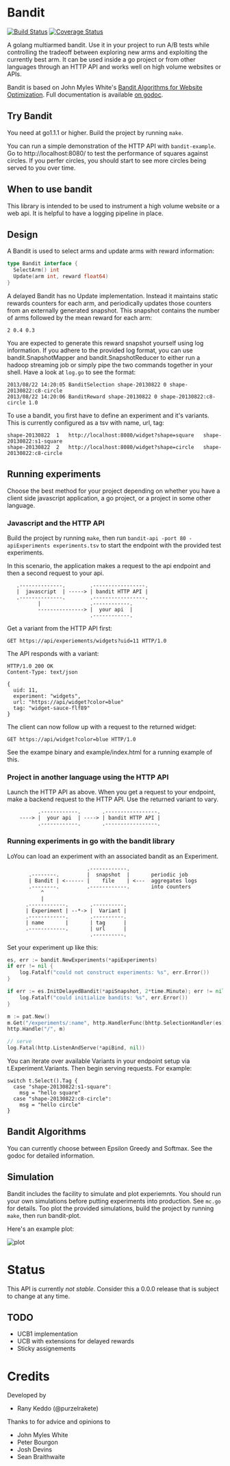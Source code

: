 # Bandit

[![Build Status](https://travis-ci.org/purzelrakete/bandit.png?branch=master)](https://travis-ci.org/purzelrakete/bandit)
[![Coverage Status](https://coveralls.io/repos/purzelrakete/bandit/badge.png)](https://coveralls.io/r/purzelrakete/bandit)

A golang multiarmed bandit. Use it in your project to run A/B tests while
controlling the tradeoff between exploring new arms and exploiting the
currently best arm. It can be used inside a go project or from other languages
through an HTTP API and works well on high volume websites or APIs.

Bandit is based on John Myles White's [Bandit Algorithms for Website
Optimization](http://shop.oreilly.com/product/0636920027393.do). Full
documentation is available [on
godoc](http://godoc.org/github.com/purzelrakete/bandit).

## Try Bandit

You need at go1.1.1 or higher. Build the project by running `make`.

You can run a simple demonstration of the HTTP API with `bandit-example`.
Go to http://localhost:8080/ to test the performance of squares against
circles. If you perfer circles, you should start to see more circles being
served to you over time.

## When to use bandit

This library is intended to be used to instrument a high volume website or
a web api. It is helpful to have a logging pipeline in place.

## Design

A Bandit is used to select arms and update arms with reward information:

```go
type Bandit interface {
  SelectArm() int
  Update(arm int, reward float64)
}
```

A delayed Bandit has no Update implementation. Instead it maintains static
rewards counters for each arm, and periodically updates those counters from an
externally generated snapshot.  This snapshot contains the number of arms
followed by the mean reward for each arm:

```
2 0.4 0.3
```

You are expected to generate this reward snapshot yourself using log
information. If you adhere to the provided log format, you can use
bandit.SnapshotMapper and bandit.SnapshotReducer to either run a hadoop
streaming job or simply pipe the two commands together in your shell. Have
a look at `log.go` to see the format:

```
2013/08/22 14:20:05 BanditSelection shape-20130822 0 shape-20130822:c8-circle
2013/08/22 14:20:06 BanditReward shape-20130822 0 shape-20130822:c8-circle 1.0
```

To use a bandit, you first have to define an experiment and it's variants.
This is currently configured as a tsv with name, url, tag:

```
shape-20130822	1	http://localhost:8080/widget?shape=square	shape-20130822:s1-square
shape-20130822	2	http://localhost:8080/widget?shape=circle	shape-20130822:c8-circle
```

## Running experiments

Choose the best method for your project depending on whether you have a client
side javascript application, a go project, or a project in some other
language.

### Javascript and the HTTP API

Build the project by running `make`, then run `bandit-api -port 80
-apiExperiments experiments.tsv` to start the endpoint with the provided test
experiments.

In this scenario, the application makes a request to the api endpoint and
then a second request to your api.

```
   .--------------.        .-----------------.
   |  javascript  | -----> | bandit HTTP API |
   .--------------.        .-----------------.
          |                .------------.
          ---------------> |  your api  |
                           .------------.
```

Get a variant from the HTTP API first:

    GET https://api/experiements/widgets?uid=11 HTTP/1.0

The API responds with a variant:

    HTTP/1.0 200 OK
    Content-Type: text/json

    {
      uid: 11,
      experiment: "widgets",
      url: "https://api/widget?color=blue"
      tag: "widget-sauce-flf89"
    }

The client can now follow up with a request to the returned widget:

    GET https://api/widget?color=blue HTTP/1.0

See the exampe binary and example/index.html for a running example of this.

### Project in another language using the HTTP API

Launch the HTTP API as above. When you get a request to your endpoint, make
a backend request to the HTTP API. Use the returned variant to vary.

```
          .------------.       .-----------------.
    ----> |  your api  | ----> | bandit HTTP API |
          .------------.       .-----------------.
```

### Running experiments in go with the bandit library

LoYou can load an experiment with an associated bandit as an Experiment.

```
                          .------------.
       .--------.         |  snapshot  |       periodic job
       | Bandit | <------ |    file    | <---  aggregates logs
       .--------.         .------------.       into counters
           ^
           |
      .------------.       .----------.
      | Experiment | --*-> |  Variant |
      .------------.       .----------.
      | name       |       | tag      |
      .------------.       | url      |
                           .----------.
```

Set your experiment up like this:

```go
es, err := bandit.NewExperiments(*apiExperiments)
if err != nil {
	log.Fatalf("could not construct experiments: %s", err.Error())
}

if err := es.InitDelayedBandit(*apiSnapshot, 2*time.Minute); err != nil {
	log.Fatalf("could initialize bandits: %s", err.Error())
}

m := pat.New()
m.Get("/experiments/:name", http.HandlerFunc(bhttp.SelectionHandler(es)))
http.Handle("/", m)

// serve
log.Fatal(http.ListenAndServe(*apiBind, nil))
```

You can iterate over available Variants in your endpoint setup via
t.Experiment.Variants. Then begin serving requests. For example:

```
switch t.Select().Tag {
  case "shape-20130822:s1-square":
    msg = "hello square"
  case "shape-20130822:c8-circle":
    msg = "hello circle"
}
```

## Bandit Algorithms

You can currently choose between Epsilon Greedy and Softmax. See the godoc for
detailed information.

## Simulation

Bandit includes the facility to simulate and plot experiemnts. You should run
your own simulations before putting experiments into production. See `mc.go`
for details. Too plot the provided simulations, build the project by running
`make`, then run bandit-plot.

Here's an example plot:

![plot](https://dl.dropboxusercontent.com/u/1704851/bandit.svg)

# Status

This API is currently *not stable*. Consider this a 0.0.0 release that is
subject to change at any time.

## TODO

- UCB1 implementation
- UCB with extensions for delayed rewards
- Sticky assignements

# Credits

Developed by

- Rany Keddo (@purzelrakete)

Thanks to for advice and opinions to

- John Myles White
- Peter Bourgon
- Josh Devins
- Sean Braithwaite

[1]: http://dl.acm.org/citation.cfm?id=1677012" "Explore/Exploit Schemes for Web Content Optimzation"
